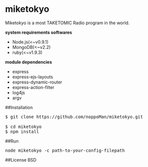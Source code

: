 miketokyo
=========

Miketokyo is a most TAKETOMIC Radio program in the world.


<b>system requirements softwares</b>
* Node.js(<~v0.9.1)
* MongoDB(<~v2.2)
* ruby(<~v1.9.3)


<b>module dependencies</b>
* express
* express-ejs-layouts
* express-dynamic-router
* express-action-filter
* log4js
* argv



##Installation
<pre>
$ git clone https://github.com/noppoMan/miketokyo.git

$ cd miketokyo
$ npm install
</pre>


##Run
<pre>
node miketokyo -c path-to-your-config-filepath
</pre>

##License
BSD
